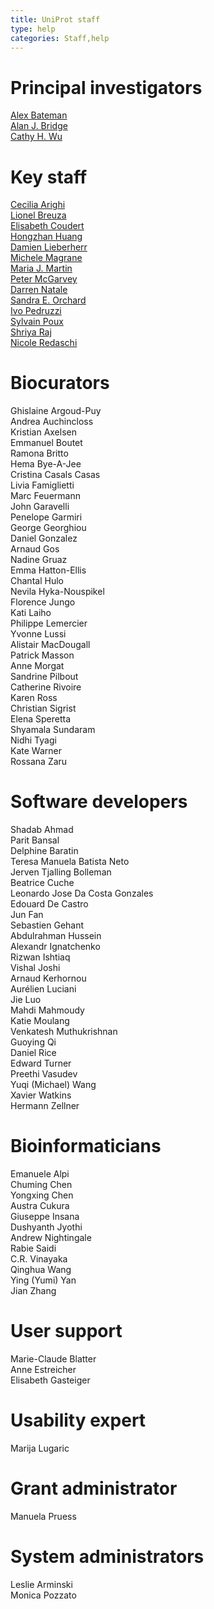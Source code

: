 ```yaml
---
title: UniProt staff
type: help
categories: Staff,help
---
```


# Principal investigators

[Alex Bateman](https://www.uniprot.org/help/bateman)  
[Alan J. Bridge](https://www.uniprot.org/help/bridge)  
[Cathy H. Wu](http://pir.georgetown.edu/pirwww/aboutpir/wubio.shtml)

# Key staff

[Cecilia Arighi](https://www.uniprot.org/help/key%5Fstaff#arighi)  
[Lionel Breuza](https://www.uniprot.org/help/key%5Fstaff#breuza)  
[Elisabeth Coudert](https://www.uniprot.org/help/key%5Fstaff#coudert)  
[Hongzhan Huang](https://www.uniprot.org/help/key%5Fstaff#huang)  
[Damien Lieberherr](https://www.uniprot.org/help/key%5Fstaff#lieberherr)  
[Michele Magrane](https://www.uniprot.org/help/key%5Fstaff#magrane)  
[Maria J. Martin](https://www.uniprot.org/help/key%5Fstaff#martin)  
[Peter McGarvey](https://www.uniprot.org/help/key%5Fstaff#mcgarvey)  
[Darren Natale](https://www.uniprot.org/help/key%5Fstaff#natale)  
[Sandra E. Orchard](https://www.uniprot.org/help/key%5Fstaff#orchard)  
[Ivo Pedruzzi](https://www.uniprot.org/help/key%5Fstaff#pedruzzi)  
[Sylvain Poux](https://www.uniprot.org/help/key%5Fstaff#poux)  
[Shriya Raj](https://www.uniprot.org/help/key%5Fstaff#raj)  
[Nicole Redaschi](https://www.uniprot.org/help/key%5Fstaff#redaschi)

# Biocurators

Ghislaine Argoud-Puy  
Andrea Auchincloss  
Kristian Axelsen  
Emmanuel Boutet  
Ramona Britto  
Hema Bye-A-Jee  
Cristina Casals Casas  
Livia Famiglietti  
Marc Feuermann  
John Garavelli  
Penelope Garmiri  
George Georghiou  
Daniel Gonzalez  
Arnaud Gos  
Nadine Gruaz  
Emma Hatton-Ellis  
Chantal Hulo  
Nevila Hyka-Nouspikel  
Florence Jungo  
Kati Laiho  
Philippe Lemercier  
Yvonne Lussi  
Alistair MacDougall  
Patrick Masson  
Anne Morgat  
Sandrine Pilbout  
Catherine Rivoire  
Karen Ross  
Christian Sigrist  
Elena Speretta  
Shyamala Sundaram  
Nidhi Tyagi  
Kate Warner  
Rossana Zaru

# Software developers

Shadab Ahmad  
Parit Bansal  
Delphine Baratin  
Teresa Manuela Batista Neto  
Jerven Tjalling Bolleman  
Beatrice Cuche  
Leonardo Jose Da Costa Gonzales  
Edouard De Castro  
Jun Fan  
Sebastien Gehant  
Abdulrahman Hussein  
Alexandr Ignatchenko  
Rizwan Ishtiaq  
Vishal Joshi  
Arnaud Kerhornou  
Aurélien Luciani  
Jie Luo  
Mahdi Mahmoudy  
Katie Moulang  
Venkatesh Muthukrishnan  
Guoying Qi  
Daniel Rice  
Edward Turner  
Preethi Vasudev  
Yuqi (Michael) Wang  
Xavier Watkins  
Hermann Zellner

# Bioinformaticians

Emanuele Alpi  
Chuming Chen  
Yongxing Chen  
Austra Cukura  
Giuseppe Insana  
Dushyanth Jyothi  
Andrew Nightingale  
Rabie Saidi  
C.R. Vinayaka  
Qinghua Wang  
Ying (Yumi) Yan  
Jian Zhang

# User support

Marie-Claude Blatter  
Anne Estreicher  
Elisabeth Gasteiger

# Usability expert

Marija Lugaric

# Grant administrator

Manuela Pruess

# System administrators

Leslie Arminski  
Monica Pozzato
